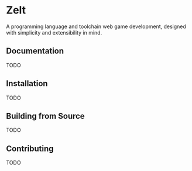 # Zelt

A programming language and toolchain web game development, designed with simplicity and extensibility in mind.

## Documentation

TODO

## Installation

TODO

## Building from Source

TODO

## Contributing

TODO